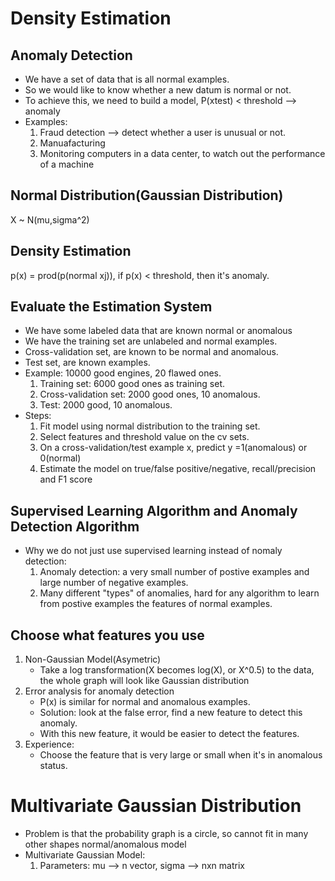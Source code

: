 # Density Estimation
## Anomaly Detection
* We have a set of data that is all normal examples.
* So we would like to know whether a new datum is normal or not.
* To achieve this, we need to build a model, P(xtest) < threshold --> anomaly
* Examples: 
    1. Fraud detection --> detect whether a user is unusual or not.
    2. Manuafacturing
    3. Monitoring computers in a data center, to watch out the performance of a machine

## Normal Distribution(Gaussian Distribution)
X ~ N(mu,sigma^2)

## Density Estimation
p(x) = prod(p(normal xj)), if p(x) < threshold, then it's anomaly.  

## Evaluate the Estimation System
* We have some labeled data that are known normal or anomalous
* We have the training set are unlabeled and normal examples.
* Cross-validation set, are known to be normal and anomalous. 
* Test set, are known examples.
* Example: 10000 good engines, 20 flawed ones.
    1. Training set: 6000 good ones as training set.
    2. Cross-validation set: 2000 good ones, 10 anomalous.
    3. Test: 2000 good, 10 anomalous.
* Steps:
    1. Fit model using normal distribution to the training set.
    2. Select features and threshold value on the cv sets.
    3. On a cross-validation/test example x, predict y =1(anomalous) or 0(normal)
    4. Estimate the model on true/false positive/negative, recall/precision and F1 score
    
## Supervised Learning Algorithm and Anomaly Detection Algorithm
* Why we do not just use supervised learning instead of nomaly detection:
    1. Anomaly detection: a very small number of postive examples and large number of negative examples.
    2. Many different "types" of anomalies, hard for any algorithm to learn from postive examples the features of normal
     examples.

## Choose what features you use
1. Non-Gaussian Model(Asymetric)
    * Take a log transformation(X becomes log(X), or X^0.5) to the data, the whole graph will look like Gaussian distribution
2. Error analysis for anomaly detection
    * P(x) is similar for normal and anomalous examples.
    * Solution: look at the false error, find a new feature to detect this anomaly.
    * With this new feature, it would be easier to detect the features.
3. Experience:
    * Choose the feature that is very large or small when it's in anomalous status.
    
# Multivariate Gaussian Distribution
* Problem is that the probability graph is a circle, so cannot fit in many other shapes normal/anomalous model
* Multivariate Gaussian Model:
    1. Parameters: mu --> n vector, sigma --> nxn matrix
